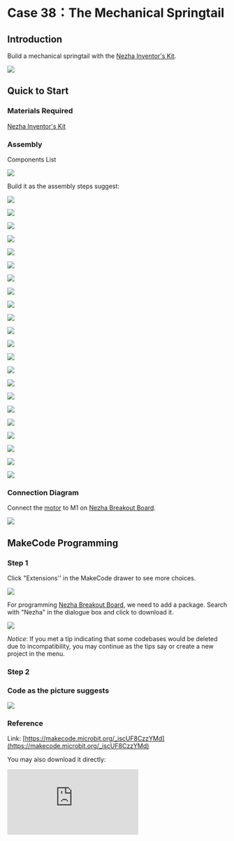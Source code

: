 # Case 38：The Mechanical Springtail

## Introduction
Build a mechanical springtail with the [Nezha Inventor's Kit](https://shop.elecfreaks.com/products/elecfreaks-micro-bit-nezha-48-in-1-inventors-kit-without-micro-bit-board?_pos=2&_sid=ed1b6fbd2&_ss=r).

![](./images/neza-inventor-s-kit-case-38-01.png)

## Quick to Start

### Materials Required

[Nezha Inventor's Kit](https://shop.elecfreaks.com/products/elecfreaks-micro-bit-nezha-48-in-1-inventors-kit-without-micro-bit-board?_pos=2&_sid=ed1b6fbd2&_ss=r)

### Assembly

Components List

![](./images/neza-inventor-s-kit-case-38-02.png)

Build it as the assembly steps suggest:

![](./images/neza-inventor-s-kit-step-38-01.png)

![](./images/neza-inventor-s-kit-step-38-02.png)

![](./images/neza-inventor-s-kit-step-38-03.png)

![](./images/neza-inventor-s-kit-step-38-04.png)

![](./images/neza-inventor-s-kit-step-38-05.png)

![](./images/neza-inventor-s-kit-step-38-06.png)

![](./images/neza-inventor-s-kit-step-38-07.png)

![](./images/neza-inventor-s-kit-step-38-08.png)

![](./images/neza-inventor-s-kit-step-38-09.png)

![](./images/neza-inventor-s-kit-step-38-10.png)

![](./images/neza-inventor-s-kit-step-38-11.png)

![](./images/neza-inventor-s-kit-step-38-12.png)

![](./images/neza-inventor-s-kit-step-38-13.png)

![](./images/neza-inventor-s-kit-step-38-14.png)

![](./images/neza-inventor-s-kit-step-38-15.png)

![](./images/neza-inventor-s-kit-step-38-16.png)

![](./images/neza-inventor-s-kit-step-38-17.png)

![](./images/neza-inventor-s-kit-step-38-18.png)

![](./images/neza-inventor-s-kit-step-38-19.png)

![](./images/neza-inventor-s-kit-step-38-20.png)

![](./images/neza-inventor-s-kit-step-38-21.png)

![](./images/neza-inventor-s-kit-step-38-22.png)


### Connection Diagram

Connect the [motor](https://shop.elecfreaks.com/products/elecfreaks-high-speed-building-blocks-motor?_pos=4&_sid=bfad50d7f&_ss=r) to M1 on [Nezha Breakout Board](https://shop.elecfreaks.com/products/elecfreaks-nezha-breakout-board?_pos=1&_sid=c41e367c3&_ss=r).

![](./images/neza-inventor-s-kit-case-38-03.png)


## MakeCode Programming



### Step 1
Click "Extensions''  in the MakeCode drawer to see more choices.



![](./images/neza-inventor-s-kit-case-37-04.png)

For programming [Nezha Breakout Board](https://shop.elecfreaks.com/products/elecfreaks-nezha-breakout-board?_pos=1&_sid=c41e367c3&_ss=r), we need to add a package. Search with "Nezha" in the dialogue box and click to download it.

![](./images/neza-inventor-s-kit-case-37-06.png)

*Notice*: If you met a tip indicating that some codebases would be deleted due to incompatibility, you may continue as the tips say or create a new project in the menu.

### Step 2

### Code as the picture suggests

![](./images/neza-inventor-s-kit-case-38-07.png)

### Reference

Link: [https://makecode.microbit.org/_iscUF8CzzYMd](https://makecode.microbit.org/_iscUF8CzzYMd)

You may also download it directly:

<div
    style={{
        position: 'relative',
        paddingBottom: '60%',
        overflow: 'hidden',
    }}
>
    <iframe
        src="https://makecode.microbit.org/_iscUF8CzzYMd"
        frameborder="0"
        sandbox="allow-popups allow-forms allow-scripts allow-same-origin"
        style={{
            position: 'absolute',
            width: '100%',
            height: '100%',
        }}
    />
</div>
---

### Result
Press button A and the mechanical springtail crawls forward, press button B and the mechanical springtail stops moving.
![](./images/case_38.gif)


### Thinking

Why do we install tires on the mechanical springtail's arms, and what will happen if we don't?

### Activity
Modify your own mechanical springtail and hold races.
